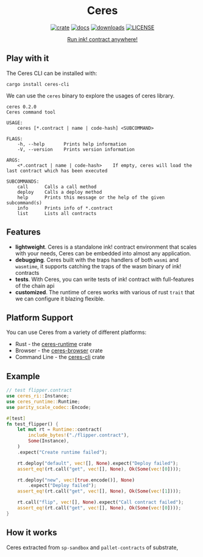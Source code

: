 <div align="center">
<h1 align="center">
Ceres
</h1>

[![crate][a1]][a2] [![docs][c1]][c2] [![downloads][d1]][d2] [![LICENSE][e1]][e2] 

[a1]: https://img.shields.io/crates/v/ceres-runtime.svg
[a2]: https://crates.io/crates/ceres-runtime
[c1]: https://img.shields.io/badge/current-docs-brightgreen.svg
[c2]: https://docs.rs/ceres-runtime
[d1]: https://img.shields.io/crates/d/ceres-runtime.svg
[d2]: https://crates.io/crates/ceres-runtime
[e1]: https://img.shields.io/crates/l/ceres-runtime.svg
[e2]: https://choosealicense.com/licenses/apache-2.0/

[Run ink! contract anywhere!](https://patractlabs.github.io/ceres/)

</div>

## Play with it

The Ceres CLI can be installed with:

```
cargo install ceres-cli
```

We can use the `ceres` binary to explore the usages of ceres library.

```
ceres 0.2.0
Ceres command tool

USAGE:
    ceres [*.contract | name | code-hash] <SUBCOMMAND>

FLAGS:
    -h, --help       Prints help information
    -V, --version    Prints version information

ARGS:
    <*.contract | name | code-hash>    If empty, ceres will load the last contract which has been executed

SUBCOMMANDS:
    call      Calls a call method
    deploy    Calls a deploy method
    help      Prints this message or the help of the given subcommand(s)
    info      Prints info of *.contract
    list      Lists all contracts
```

## Features

* **lightweight**. Ceres is a standalone ink! contract environment that scales with your needs, 
Ceres can be embedded into almost any application.
* **debugging**. Ceres built with the traps handlers of both `wasmi` and `wasmtime`, it supports
catching the traps of the wasm binary of ink! contracts
* **tests**. With Ceres, you can write tests of ink! contract with full-features of the chain api
* **customized**. The runtime of ceres works with various of rust `trait` that we can configure it 
blazing flexible.


## Platform Support

You can use Ceres from a variety of different platforms:

* Rust - the [ceres-runtime][ceres-runtime] crate
* Browser - the [ceres-browser][ceres-browser] crate
* Command Line - the [ceres-cli][ceres-cli] crate

## Example

```rust
// test flipper.contract
use ceres_ri::Instance;
use ceres_runtime::Runtime;
use parity_scale_codec::Encode;

#[test]
fn test_flipper() {
    let mut rt = Runtime::contract(
        include_bytes!("./flipper.contract"),
        Some(Instance),
    )
    .expect("Create runtime failed");

    rt.deploy("default", vec![], None).expect("Deploy failed");
    assert_eq!(rt.call("get", vec![], None), Ok(Some(vec![0])));

    rt.deploy("new", vec![true.encode()], None)
        .expect("Deploy failed");
    assert_eq!(rt.call("get", vec![], None), Ok(Some(vec![1])));

    rt.call("flip", vec![], None).expect("Call contract failed");
    assert_eq!(rt.call("get", vec![], None), Ok(Some(vec![0])));
}
```

## How it works

Ceres extracted from `sp-sandbox` and `pallet-contracts` of substrate,



[ceres-runtime]: https://github.com/patractlabs/ceres/tree/master/crates/runtime
[ceres-browser]: https://github.com/patractlabs/ceres/tree/master/browser
[ceres-cli]: https://github.com/patractlabs/ceres/tree/master/cli

